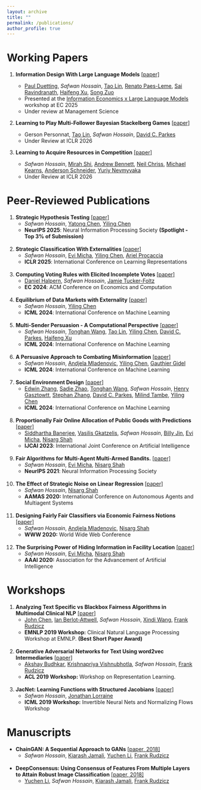 ```yaml
---
layout: archive
title: ""
permalink: /publications/
author_profile: true
---
```


Working Papers
=====
1. **Information Design With Large Language Models** [\[paper\]](https://safwanhossain.github.io/files/framing.pdf)
    * [Paul Duetting](https://paulduetting.com/), <i>Safwan Hossain</i>, [Tao Lin](https://tao-l.github.io/), [Renato Paes-Leme](https://www.renatoppl.com/), [Sai Ravindranath](https://saisrivatsa.com/), [Haifeng Xu](https://www.haifeng-xu.com/), [Song Zuo](https://sites.google.com/view/songzuo)
    * Presented at the [Information Economics x Large Language Models](https://sites.google.com/view/ec25-information-economics-llm) workshop at EC 2025
    * Under review at Management Science
    
2. **Learning to Play Multi-Follower Bayesian Stackelberg Games** [\[paper\]](https://arxiv.org/pdf/2510.01387)
    * Gerson Personnat, [Tao Lin](https://tao-l.github.io/), <i>Safwan Hossain</i>, [David C. Parkes](https://parkes.seas.harvard.edu/)
    * Under Review at ICLR 2026
  
3. **Learning to Acquire Resources in Competition** [\[paper\]](https://safwanhossain.github.io/files/position_building.pdf)
    * <i>Safwan Hossain</i>, [Mirah Shi](https://www.seas.upenn.edu/~mirahshi/), [Andrew Bennett](https://awbennett.net/), [Neil Chriss](https://en.wikipedia.org/wiki/Neil_Chriss), [Michael Kearns](https://www.cis.upenn.edu/~mkearns/), [Anderson Schneider](https://scholar.google.com/citations?user=KLyaFtUAAAAJ&hl=en), [Yuriy Nevmyvaka](https://scholar.google.com/citations?user=Hui4EIcAAAAJ&hl=en)
    * Under Review at ICLR 2026

Peer-Reviewed Publications
=====
1. **Strategic Hypothesis Testing** [\[paper\]](https://arxiv.org/abs/2508.03289)
    * <i>Safwan Hossain</i>, [Yatong Chen](https://yatongchen.github.io/), [Yiling Chen](https://yiling.seas.harvard.edu/)
    * **NeurIPS 2025**: Neural Information Processing Society **(Spotlight - Top 3% of Submission)**
   <br>
2. **Strategic Classification With Externalities** [\[paper\]](https://arxiv.org/pdf/2410.08032)
    * <i>Safwan Hossain</i>, [Evi Micha](http://www.cs.toronto.edu/~emicha/), [Yiling Chen](https://yiling.seas.harvard.edu/), [Ariel Procaccia](https://procaccia.info/)
    * **ICLR 2025**: International Conference on Learning Representations
   <br>
3. **Computing Voting Rules with Elicited Incomplete Votes** [\[paper\]](https://arxiv.org/abs/2402.11104)
    * [Daniel Halpern](https://daniel-halpern.com/), <i>Safwan Hossain</i>, [Jamie Tucker-Foltz](http://www.jamie.tuckerfoltz.com/)
    * **EC 2024**: ACM Conference on Economics and Computation
   <br>
4. **Equilibrium of Data Markets with Externality** [\[paper\]](https://arxiv.org/abs/2302.08012) 
    * <i>Safwan Hossain</i>, [Yiling Chen](https://yiling.seas.harvard.edu/)
    * **ICML 2024**: International Conference on Machine Learning
    <br>
5. **Multi-Sender Persuasion - A Computational Perspective** [\[paper\]](https://arxiv.org/abs/2402.04971)
    * <i>Safwan Hossain</i>, [Tonghan Wang](https://tonghanwang.github.io/), [Tao Lin](https://tao-l.github.io/), [Yiling Chen](https://yiling.seas.harvard.edu/), [David C. Parkes](https://parkes.seas.harvard.edu/), [Haifeng Xu](https://www.haifeng-xu.com/)
    * **ICML 2024**: International Conference on Machine Learning
    <br>
6. **A Persuasive Approach to Combating Misinformation** [\[paper\]](https://arxiv.org/abs/2310.12065)
    * <i>Safwan Hossain</i>, [Andjela Mladenovic](https://andjelamladenovic.github.io/), [Yiling Chen](https://yiling.seas.harvard.edu/), [Gauthier Gidel](https://gauthiergidel.github.io/)
    * **ICML 2024**: International Conference on Machine Learning
    <br>
7. **Social Environment Design** [\[paper\]](https://arxiv.org/pdf/2402.14090)
    * [Edwin Zhang](https://eddie.win/), [Sadie Zhao](https://sites.google.com/g.harvard.edu/sadiezhao/), [Tonghan Wang](https://tonghanwang.github.io/), <i>Safwan Hossain</i>, [Henry Gasztowtt](https://www.linkedin.com/in/henrygasztowtt/?originalSubdomain=uk), [Stephan Zhang](https://www.stephanzheng.com/), [David C. Parkes](https://parkes.seas.harvard.edu/), [Milind Tambe](https://teamcore.seas.harvard.edu/tambe), [Yiling Chen](https://yiling.seas.harvard.edu/)
    * **ICML 2024**: International Conference on Machine Learning
    <br>
8. **Proportionally Fair Online Allocation of Public Goods with Predictions** [\[paper\]](https://arxiv.org/abs/2209.15305)
    * [Siddhartha Banerjee](https://sidbanerjee.orie.cornell.edu/), [Vasilis Gkatzelis](https://www.cs.drexel.edu/~gkatz/), <i>Safwan Hossain</i>, [Billy Jin](https://people.orie.cornell.edu/bzj3/), [Evi Micha](https://www.cs.toronto.edu/~emicha/), [Nisarg Shah](https://www.cs.toronto.edu/~nisarg/)
    * **IJCAI 2023**: International Joint Conference on Artificial Intelligence
    <br>
9. **Fair Algorithms for Multi-Agent Multi-Armed Bandits.** [\[paper\]](https://safwanhossain.github.io/files/fairMAB.pdf)
    *  <i>Safwan Hossain</i>, [Evi Micha](http://www.cs.toronto.edu/~emicha/), [Nisarg Shah](http://www.cs.toronto.edu/~nisarg/)
    *  **NeurIPS 2021**: Neural Information Processing Society
    <br>
10. **The Effect of Strategic Noise on Linear Regression** [\[paper\]](https://safwanhossain.github.io/files/equilibria_linreg.pdf)
    * <i>Safwan Hossain</i>, [Nisarg Shah](http://www.cs.toronto.edu/~nisarg/)
    * **AAMAS 2020:** International Conference on Autonomous Agents and Multiagent Systems
    <br> 
11. **Designing Fairly Fair Classifiers via Economic Fairness Notions** [\[paper\]](https://safwanhossain.github.io/files/envy_equity.pdf)
    * <i>Safwan Hossain</i>, [Andjela Mladenovic](https://andjelamladenovic.github.io/), [Nisarg Shah](http://www.cs.toronto.edu/~nisarg/)
    * **WWW 2020:** World Wide Web Conference
    <br>
12. **The Surprising Power of Hiding Information in Facility Location** [\[paper\]](https://safwanhossain.github.io/files/hiding.pdf)
    * <i>Safwan Hossain</i>, [Evi Micha](http://www.cs.toronto.edu/~emicha/), [Nisarg Shah](http://www.cs.toronto.edu/~nisarg/)
    * **AAAI 2020:** Association for the Advancement of Artificial Intelligence

    
Workshops
======
1. **Analyzing Text Specific vs Blackbox Fairness Algorithms in Multimodal Clinical NLP** [\[paper\]](https://safwanhossain.github.io/files/clinical_nlp.pdf)
    * [John Chen](https://johntiger1.github.io/), [Ian Berlot-Attwell](https://www.cs.toronto.edu/~ianberlot/), <i>Safwan Hossain</i>, [Xindi Wang](https://www.csd.uwo.ca/~xwang842/), [Frank Rudzicz](http://www.cs.toronto.edu/~frank/)
    * **EMNLP 2019 Workshop:** Clinical Natural Language Processing Workshop at EMNLP. **(Best Short Paper Award)**
    <br>
2. **Generative Adversarial Networks for Text Using word2vec Intermediaries** [\[paper\]](https://arxiv.org/pdf/1904.02293.pdf)
    * [Akshay Budhkar](https://www.linkedin.com/in/akshay-budhkar-06259041/?originalSubdomain=ca), [Krishnapriya Vishnubhotla](https://priya22.github.io/), <i>Safwan Hossain</i>, [Frank Rudzicz](http://www.cs.toronto.edu/~frank/)
    * **ACL 2019 Workshop:** Workshop on Representation Learning.
    <br>
3. **JacNet: Learning Functions with Structured Jacobians** [\[paper\]](https://invertibleworkshop.github.io/accepted_papers/pdfs/INNF_2019_paper_10.pdf)
    * <i>Safwan Hossain</i>, [Jonathan Lorraine](https://www.cs.toronto.edu/~lorraine/)
    * **ICML 2019 Workshop:** Invertible Neural Nets and Normalizing Flows Workshop
 

Manuscripts
======
* **ChainGAN: A Sequential Approach to GANs** [\[paper, 2018\]](https://arxiv.org/abs/1811.08081)
    * <i>Safwan Hossain</i>, [Kiarash Jamali](https://jamaliki.github.io/), [Yuchen Li](https://www.linkedin.com/in/yuchen-li-06580b73/), [Frank Rudzicz](http://www.cs.toronto.edu/~frank/)
    <br>
* **DeepConsensus: Using Consensus of Features From Multiple Layers to Attain Robust Image Classification** [\[paper, 2018\]](https://arxiv.org/abs/1811.07266)
    * [Yuchen Li](https://www.linkedin.com/in/yuchen-li-06580b73/), <i>Safwan Hossain</i>, [Kiarash Jamali](https://jamaliki.github.io/), [Frank Rudzicz](http://www.cs.toronto.edu/~frank/)

